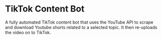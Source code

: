 # TikTok Content Bot
A fully automated TikTok content bot that uses the YouTube API to scrape and download Youtube shorts related to a selected topic. It then re-uploads the video on to TikTok.

